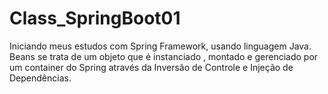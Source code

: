 # Class_SpringBoot01
Iniciando meus estudos com Spring Framework, usando linguagem Java. Beans se trata de um objeto que é instanciado , montado e gerenciado por um container do Spring através da Inversão de Controle e Injeção de Dependências.  
